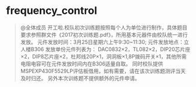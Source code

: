 # frequency_control
>@全体成员 开工啦.校队初次训练题按照每个人为单位进行制作，具体题目要求参照群文件《2017初次训练题.pdf》，所用基本元器件由校队统一进行发放。
元件发放时间：3月25日星期六上午9:30~11:30;
元件发放地点：立人楼B306
发放单份元件列表为：
       DAC0832×2，TL082×2，DIP20芯片座×2，DIP8芯片座×2，杜邦线20P×1，洞洞板×1,8P拨码开关×1，其他所需电阻电容可在元件发放时间内在B306适量自取。
同时校队提供MSPEXP430F5529LP评估板借用，如有需要，请在该次训练题测评当天及时归还。
另外本次训练题不提供额外的元件申请。
